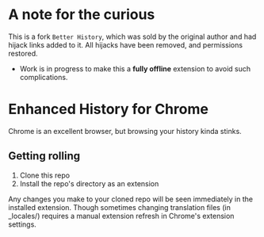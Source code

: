 A note for the curious
======================

This is a fork `Better History`, which was sold by the original author and had hijack links added to it.
All hijacks have been removed, and permissions restored.

* Work is in progress to make this a **fully offline** extension to avoid such complications.

Enhanced History for Chrome
===========================

Chrome is an excellent browser, but browsing your history kinda stinks.

Getting rolling
----------------

1. Clone this repo
2. Install the repo's directory as an extension

Any changes you make to your cloned repo will be seen immediately in the installed extension. Though sometimes changing translation files (in _locales/) requires a manual extension refresh in Chrome's extension settings.
